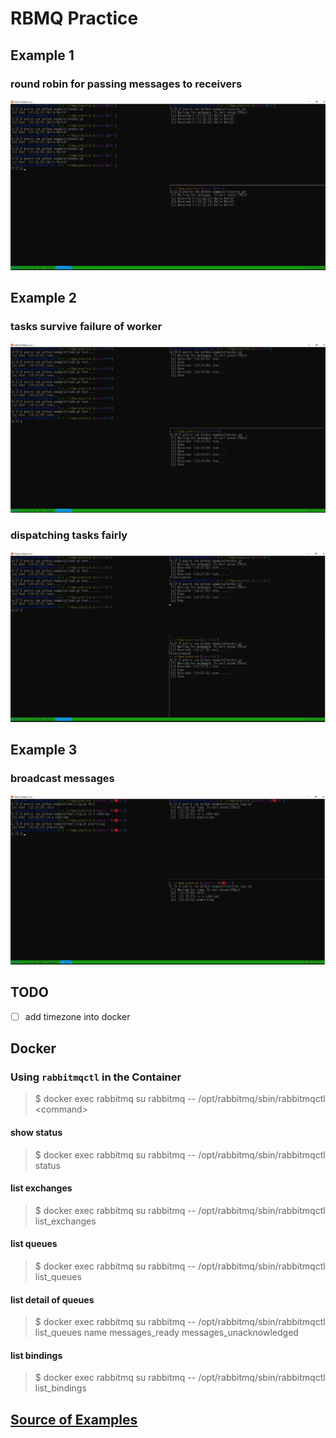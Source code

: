# RBMQ Practice

## Example 1
### round robin for passing messages to receivers
![round robin](images/example1-round-robin.JPG)

## Example 2
### tasks survive failure of worker
![still round robin](images/example2.JPG)
### dispatching tasks fairly
![fair dispatching](images/example2-dispatch.JPG)

## Example 3
### broadcast messages
![broadcast](images/example3.JPG)

## TODO
- [ ] add timezone into docker

## Docker

### Using `rabbitmqctl` in the Container

> $ docker exec rabbitmq su rabbitmq -- /opt/rabbitmq/sbin/rabbitmqctl \<command\>

#### show status
> $ docker exec rabbitmq su rabbitmq -- /opt/rabbitmq/sbin/rabbitmqctl status

#### list exchanges
> $ docker exec rabbitmq su rabbitmq -- /opt/rabbitmq/sbin/rabbitmqctl list\_exchanges

#### list queues
> $ docker exec rabbitmq su rabbitmq -- /opt/rabbitmq/sbin/rabbitmqctl list\_queues

#### list detail of queues
> $ docker exec rabbitmq su rabbitmq -- /opt/rabbitmq/sbin/rabbitmqctl list\_queues name messages\_ready messages\_unacknowledged

#### list bindings
> $ docker exec rabbitmq su rabbitmq -- /opt/rabbitmq/sbin/rabbitmqctl list\_bindings

## [Source of Examples](https://www.rabbitmq.com/)

